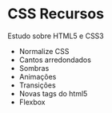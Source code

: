 
# CSS Recursos 

Estudo sobre HTML5 e CSS3 

- Normalize CSS
- Cantos arredondados
- Sombras
- Animações 
- Transições
- Novas tags do html5
- Flexbox

